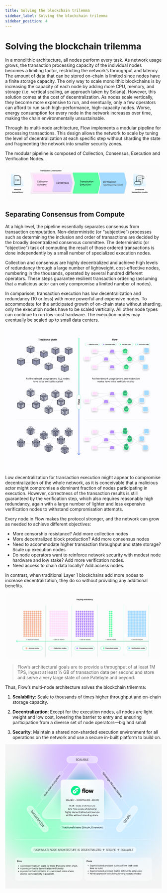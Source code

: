 ```yaml
---
title: Solving the blockchain trilemma
sidebar_label: Solving the blockchain trilemma
sidebar_position: 4
---
```


# Solving the blockchain trilemma

In a monolithic architecture, all nodes perform every task. As network usage grows, the transaction processing capacity of the individual nodes becomes a limiting factor, restricting the network’s throughput and latency. The amount of data that can be stored on-chain is limited since nodes have a finite storage capacity. The only way to scale monolithic blockchains is by increasing the capacity of each node by adding more CPU, memory, and storage (i.e. vertical scaling, an approach taken by Solana). However, this solution comes at the cost of decentralization. As nodes scale vertically, they become more expensive to run, and eventually, only a few operators can afford to run such high-performance, high-capacity nodes. Worse, energy consumption for every node in the network increases over time, making the chain environmentally unsustainable.

Through its multi-node architecture, Flow implements a modular pipeline for processing transactions. This design allows the network to scale by tuning the level of decentralization at each specific step without sharding the state and fragmenting the network into smaller security zones.

The modular pipeline is composed of Collection, Consensus, Execution and Verification Nodes.

![pipeline](images/pipeline.png)


## Separating Consensus from Compute

At a high level, the pipeline essentially separates consensus from transaction computation. Non-deterministic (or “subjective”) processes such as determining the inclusion and order of transactions are decided by the broadly decentralized consensus committee. The deterministic (or “objective”) task of computing the result of those ordered transactions is done independently by a small number of specialized execution nodes.

Collection and consensus are highly decentralized and achieve high levels of redundancy through a large number of lightweight, cost-effective nodes, numbering in the thousands, operated by several hundred different operators. These steps guarantee resilient transaction ordering (assuming that a malicious actor can only compromise a limited number of nodes).

In comparison, transaction execution has low decentralization and redundancy (10 or less) with more powerful and expensive nodes. To accommodate for the anticipated growth of on-chain state without sharding, only the execution nodes have to be scaled vertically. All other node types can continue to run low-cost hardware. The execution nodes may eventually be scaled up to small data centers.

![scaling_flow](images/scaling_flow.png)

Low decentralization for transaction execution might appear to compromise decentralization of the whole network, as it is conceivable that a malicious actor might compromise a dominant fraction of nodes participating in execution. However, correctness of the transaction results is still guaranteed by the verification step, which also requires reasonably high redundancy, again with a large number of lighter and less expensive verification nodes to withstand compromisation attempts.

Every node in Flow makes the protocol stronger, and the network can grow as needed to achieve different objectives:
- More censorship resistance? Add more collection nodes
- More decentralized block production? Add more consensus nodes
- Need to accommodate higher transaction throughput and state storage? Scale up execution nodes
- Do node operators want to reinforce network security with modest node hardware and low stake? Add more verification nodes.
- Need access to chain data locally? Add access nodes.

In contrast, when traditional Layer 1 blockchains add more nodes to increase decentralization, they do so without providing any additional benefits.

![verying_redundancy](images/varying_redudancy.png)

> Flow’s architectural goals are to provide a throughput of at least 1M TPS, ingest at least ½ GB of transaction data per second and store and serve a very large state of one Patebyte and beyond.

Thus, Flow’s multi-node architecture solves the blockchain trilemma:

1. **Scalability**: Scale to thousands of times higher throughput and on-chain storage capacity.

2. **Decentralization**: Except for the execution nodes, all nodes are light weight and low cost, lowering the barrier to entry and ensuring participation from a diverse set of node operators—big and small

3. **Security**: Maintain a shared non-sharded execution environment for all operations on the network and use a secure in-built platform to build on.

![trilemma_solved](images/flow_trillema_solved.png)